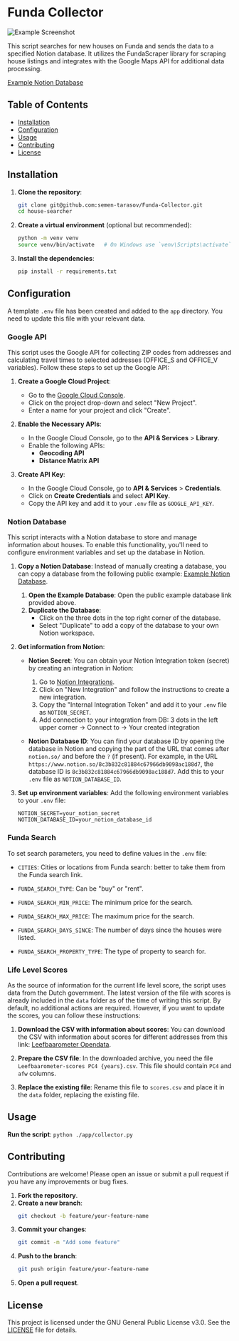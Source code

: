 # Funda Collector

![Example Screenshot](images/example.png)

This script searches for new houses on Funda and sends the data to a specified Notion database. It utilizes the FundaScraper library for scraping house listings and integrates with the Google Maps API for additional data processing.

[Example Notion Database](https://wakeful-nutmeg-ccd.notion.site/14b9a5808bc24271b2444c19a0334965?v=45e4359626cc4a74b65262cfd195d4c2&pvs=4)

## Table of Contents
- [Installation](#installation)
- [Configuration](#configuration)
- [Usage](#usage)
- [Contributing](#contributing)
- [License](#license)

## Installation

1. **Clone the repository**:
    ```sh
    git clone git@github.com:semen-tarasov/Funda-Collector.git
    cd house-searcher
    ```

2. **Create a virtual environment** (optional but recommended):
    ```sh
    python -m venv venv
    source venv/bin/activate   # On Windows use `venv\Scripts\activate`
    ```

3. **Install the dependencies**:
    ```sh
    pip install -r requirements.txt
    ```

## Configuration
A template `.env` file has been created and added to the `app` directory. You need to update this file with your relevant data.

### Google API

This script uses the Google API for collecting ZIP codes from addresses and calculating travel times to selected addresses (OFFICE_S and OFFICE_V variables). 
Follow these steps to set up the Google API:

1. **Create a Google Cloud Project**:
    - Go to the [Google Cloud Console](https://console.cloud.google.com/).
    - Click on the project drop-down and select "New Project".
    - Enter a name for your project and click "Create".

2. **Enable the Necessary APIs**:
    - In the Google Cloud Console, go to the **API & Services** > **Library**.
    - Enable the following APIs:
        - **Geocoding API**
        - **Distance Matrix API**

3. **Create API Key**:
    - In the Google Cloud Console, go to **API & Services** > **Credentials**.
    - Click on **Create Credentials** and select **API Key**.
    - Copy the API key and add it to your `.env` file as `GOOGLE_API_KEY`.

### Notion Database

This script interacts with a Notion database to store and manage information about houses. To enable this functionality, you'll need to configure environment variables and set up the database in Notion.

1. **Copy a Notion Database**:
    Instead of manually creating a database, you can copy a database from the following public example: [Example Notion Database](https://wakeful-nutmeg-ccd.notion.site/14b9a5808bc24271b2444c19a0334965?v=45e4359626cc4a74b65262cfd195d4c2&pvs=4).

    1. **Open the Example Database**: Open the public example database link provided above.
    2. **Duplicate the Database**:
        - Click on the three dots in the top right corner of the database.
        - Select "Duplicate" to add a copy of the database to your own Notion workspace.

2. **Get information from Notion**:
    - **Notion Secret**: You can obtain your Notion Integration token (secret) by creating an integration in Notion:
      1. Go to [Notion Integrations](https://www.notion.so/my-integrations).
      2. Click on "New Integration" and follow the instructions to create a new integration.
      3. Copy the "Internal Integration Token" and add it to your `.env` file as `NOTION_SECRET`.
      4. Add connection to your integration from DB: 3 dots in the left upper corner -> Connect to -> Your created integration

    - **Notion Database ID**: You can find your database ID by opening the database in Notion and copying the part of the URL that comes after `notion.so/` and before the `?` (if present). For example, in the URL `https://www.notion.so/8c3b832c81884c67966db9098ac188d7`, the database ID is `8c3b832c81884c67966db9098ac188d7`. Add this to your `.env` file as `NOTION_DATABASE_ID`.

3. **Set up environment variables**:
    Add the following environment variables to your `.env` file:
    ```env
    NOTION_SECRET=your_notion_secret
    NOTION_DATABASE_ID=your_notion_database_id
    ```

### Funda Search

To set search parameters, you need to define values in the `.env` file:

- `CITIES`: Cities or locations from Funda search: better to take them from the Funda search link.

- `FUNDA_SEARCH_TYPE`: Can be "buy" or "rent".
- `FUNDA_SEARCH_MIN_PRICE`: The minimum price for the search.
- `FUNDA_SEARCH_MAX_PRICE`: The maximum price for the search.
- `FUNDA_SEARCH_DAYS_SINCE`: The number of days since the houses were listed.
- `FUNDA_SEARCH_PROPERTY_TYPE`: The type of property to search for.

### Life Level Scores

As the source of information for the current life level score, the script uses data from the Dutch government. The latest version of the file with scores is already included in the `data` folder as of the time of writing this script. By default, no additional actions are required. However, if you want to update the scores, you can follow these instructions:

1. **Download the CSV with information about scores**:
    You can download the CSV with information about scores for different addresses from this link: [Leefbaarometer Opendata](https://www.leefbaarometer.nl/page/Opendata#scores).

2. **Prepare the CSV file**:
    In the downloaded archive, you need the file `Leefbaarometer-scores PC4 {years}.csv`. This file should contain `PC4` and `afw` columns. 

3. **Replace the existing file**:
    Rename this file to `scores.csv` and place it in the `data` folder, replacing the existing file.

## Usage

**Run the script**:
    ```
    python ./app/collector.py
    ```

## Contributing

Contributions are welcome! Please open an issue or submit a pull request if you have any improvements or bug fixes.

1. **Fork the repository**.
2. **Create a new branch**:
    ```sh
    git checkout -b feature/your-feature-name
    ```
3. **Commit your changes**:
    ```sh
    git commit -m "Add some feature"
    ```
4. **Push to the branch**:
    ```sh
    git push origin feature/your-feature-name
    ```
5. **Open a pull request**.

## License

This project is licensed under the GNU General Public License v3.0. See the [LICENSE](LICENSE) file for details.
